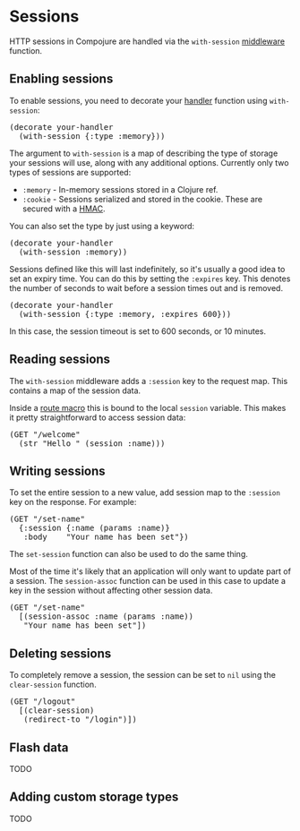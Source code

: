 # Sessions

HTTP sessions in Compojure are handled via the `with-session`
[middleware](/docs/middleware) function.

## Enabling sessions

To enable sessions, you need to decorate your [handler](/docs/handlers)
function using `with-session`:

<pre class="brush:clojure">
(decorate your-handler
  (with-session {:type :memory}))
</pre>

The argument to `with-session` is a map of describing the type of storage your
sessions will use, along with any additional options. Currently only two types
of sessions are supported:

* `:memory` - In-memory sessions stored in a Clojure ref.
* `:cookie` - Sessions serialized and stored in the cookie. These are secured
  with a [HMAC](http://en.wikipedia.org/wiki/Hmac).

You can also set the type by just using a keyword:

<pre class="brush:clojure">
(decorate your-handler
  (with-session :memory))
</pre>

Sessions defined like this will last indefinitely, so it's usually a good idea
to set an expiry time. You can do this by setting the `:expires` key. This
denotes the number of seconds to wait before a session times out and is
removed.

<pre class="brush:clojure">
(decorate your-handler
  (with-session {:type :memory, :expires 600}))
</pre>

In this case, the session timeout is set to 600 seconds, or 10 minutes.

## Reading sessions

The `with-session` middleware adds a `:session` key to the request map. This
contains a map of the session data.

Inside a [route macro](/docs/route-macros) this is bound to the local `session`
variable. This makes it pretty straightforward to access session data:

<pre class="brush:clojure">
(GET "/welcome"
  (str "Hello " (session :name)))
</pre>

## Writing sessions

To set the entire session to a new value, add session map to the `:session` key
on the response. For example:

<pre class="brush:clojure">
(GET "/set-name"
  {:session {:name (params :name)}
   :body    "Your name has been set"})
</pre>

The `set-session` function can also be used to do the same thing.

Most of the time it's likely that an application will only want to update part
of a session. The `session-assoc` function can be used in this case to update a
key in the session without affecting other session data.

<pre class="brush:clojure">
(GET "/set-name"
  [(session-assoc :name (params :name))
   "Your name has been set"])
</pre>

## Deleting sessions

To completely remove a session, the session can be set to `nil` using the
`clear-session` function.

<pre class="brush:clojure">
(GET "/logout"
  [(clear-session)
   (redirect-to "/login")])
</pre>

## Flash data

TODO

## Adding custom storage types

TODO
